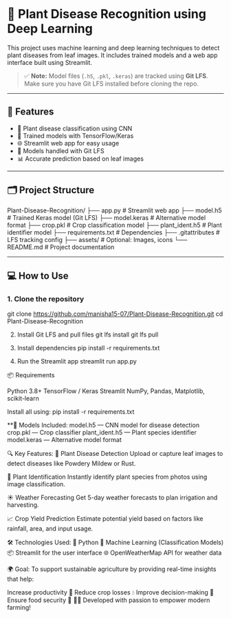 # 🌿 Plant Disease Recognition using Deep Learning

This project uses machine learning and deep learning techniques to detect plant diseases from leaf images. It includes trained models and a web app interface built using Streamlit.

> ✅ **Note:** Model files (`.h5`, `.pkl`, `.keras`) are tracked using **Git LFS**. Make sure you have Git LFS installed before cloning the repo.

---

## 🚀 Features

- 🌱 Plant disease classification using CNN
- 🧠 Trained models with TensorFlow/Keras
- 🌐 Streamlit web app for easy usage
- 🧾 Models handled with Git LFS
- 📊 Accurate prediction based on leaf images

---

## 🗂️ Project Structure

Plant-Disease-Recognition/
├── app.py # Streamlit web app
├── model.h5 # Trained Keras model (Git LFS)
├── model.keras # Alternative model format
├── crop.pkl # Crop classification model
├── plant_ident.h5 # Plant identifier model
├── requirements.txt # Dependencies
├── .gitattributes # LFS tracking config
├── assets/ # Optional: Images, icons
└── README.md # Project documentation

---

## 💻 How to Use

### 1. Clone the repository
git clone https://github.com/manisha15-07/Plant-Disease-Recognition.git
cd Plant-Disease-Recognition

2. Install Git LFS and pull files
git lfs install
git lfs pull

3. Install dependencies
pip install -r requirements.txt

5. Run the Streamlit app
streamlit run app.py

📦 Requirements

Python 3.8+
TensorFlow / Keras
Streamlit
NumPy, Pandas, Matplotlib, scikit-learn

Install all using:
pip install -r requirements.txt

**📁 Models Included:
model.h5 — CNN model for disease detection
crop.pkl — Crop classifier
plant_ident.h5 — Plant species identifier
model.keras — Alternative model format


🔍 Key Features:
🦠 Plant Disease Detection
Upload or capture leaf images to detect diseases like Powdery Mildew or Rust.

🌳 Plant Identification
Instantly identify plant species from photos using image classification.

☀️ Weather Forecasting
Get 5-day weather forecasts to plan irrigation and harvesting.

📈 Crop Yield Prediction
Estimate potential yield based on factors like rainfall, area, and input usage.

🛠️ Technologies Used:
🐍 Python
🤖 Machine Learning (Classification Models)
📦 Streamlit for the user interface
🌐 OpenWeatherMap API for weather data

🌍 Goal:
To support sustainable agriculture by providing real-time insights that help:

Increase productivity 🌿
Reduce crop losses 💧
Improve decision-making 🧠
Ensure food security 🌾
🧑‍💻 Developed with passion to empower modern farming!

